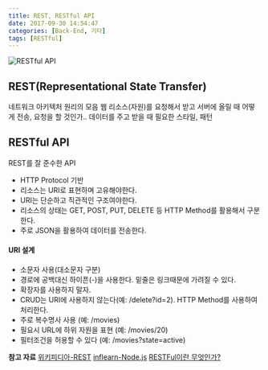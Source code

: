 ```yaml
---
title: REST, RESTful API
date: 2017-09-30 14:54:47
categories: [Back-End, 기타]
tags: [RESTful]
---
```


![RESTful API](/image/restful.png)

## REST(Representational State Transfer)
네트워크 아키텍처 원리의 모음
웹 리소스(자원)를 요청해서 받고 서버에 올릴 때 어떻게 전송, 요청을 할 것인가..
데이터를 주고 받을 때 필요한 스타일, 패턴

## RESTful API
REST를 잘 준수한 API
- HTTP Protocol 기반
- 리소스는 URI로 표현하며 고유해야한다.
- URI는 단순하고 직관적인 구조여야한다.
- 리소스의 상태는 GET, POST, PUT, DELETE 등 HTTP Method를 활용해서 구분한다.
- 주로 JSON을 활용하여 데이터를 전송한다.

#### URI 설계
- 소문자 사용(대소문자 구분)
- 경로에 공백대신 하이픈(-)을 사용한다. 밑줄은 링크때문에 가려질 수 있다.
- 확장자를 사용하지 말자.
- CRUD는 URI에 사용하지 않는다(예: /delete?id=2). HTTP Method를 사용하여 처리한다.
- 주로 복수명사 사용 (예: /movies)
- 필요시 URL에 하위 자원을 표현 (예: /movies/20)
- 필터조건을 허용할 수 있다 (예: /movies?state=active)


**참고 자료**
[위키피디아-REST](https://ko.wikipedia.org/wiki/REST)
[inflearn-Node.js](https://www.inflearn.com/course/node-js-%EC%9B%B9%EA%B0%9C%EB%B0%9C/)
[RESTFul이란 무엇인가?](http://blog.remotty.com/blog/2014/01/28/lets-study-rest/)
